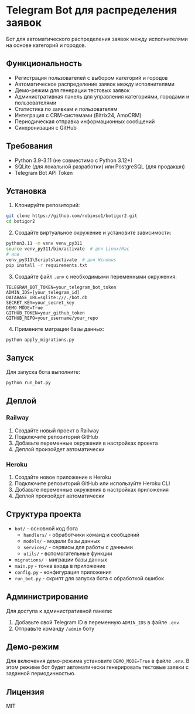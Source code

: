 # Telegram Bot для распределения заявок

Бот для автоматического распределения заявок между исполнителями на основе категорий и городов.

## Функциональность

- Регистрация пользователей с выбором категорий и городов
- Автоматическое распределение заявок между исполнителями
- Демо-режим для генерации тестовых заявок
- Административная панель для управления категориями, городами и пользователями
- Статистика по заявкам и пользователям
- Интеграция с CRM-системами (Bitrix24, AmoCRM)
- Периодическая отправка информационных сообщений
- Синхронизация с GitHub

## Требования

- Python 3.9-3.11 (не совместимо с Python 3.12+)
- SQLite (для локальной разработки) или PostgreSQL (для продакшн)
- Telegram Bot API Token

## Установка

1. Клонируйте репозиторий:
```bash
git clone https://github.com/robinso1/botigor2.git
cd botigor2
```

2. Создайте виртуальное окружение и установите зависимости:
```bash
python3.11 -m venv venv_py311
source venv_py311/bin/activate  # для Linux/Mac
# или
venv_py311\Scripts\activate  # для Windows
pip install -r requirements.txt
```

3. Создайте файл `.env` с необходимыми переменными окружения:
```
TELEGRAM_BOT_TOKEN=your_telegram_bot_token
ADMIN_IDS=[your_telegram_id]
DATABASE_URL=sqlite:///./bot.db
SECRET_KEY=your_secret_key
DEMO_MODE=True
GITHUB_TOKEN=your_github_token
GITHUB_REPO=your_username/your_repo
```

4. Примените миграции базы данных:
```bash
python apply_migrations.py
```

## Запуск

Для запуска бота выполните:
```bash
python run_bot.py
```

## Деплой

### Railway

1. Создайте новый проект в Railway
2. Подключите репозиторий GitHub
3. Добавьте переменные окружения в настройках проекта
4. Деплой произойдет автоматически

### Heroku

1. Создайте новое приложение в Heroku
2. Подключите репозиторий GitHub или используйте Heroku CLI
3. Добавьте переменные окружения в настройках приложения
4. Деплой произойдет автоматически

## Структура проекта

- `bot/` - основной код бота
  - `handlers/` - обработчики команд и сообщений
  - `models/` - модели базы данных
  - `services/` - сервисы для работы с данными
  - `utils/` - вспомогательные функции
- `migrations/` - миграции базы данных
- `main.py` - точка входа в приложение
- `config.py` - конфигурация приложения
- `run_bot.py` - скрипт для запуска бота с обработкой ошибок

## Администрирование

Для доступа к административной панели:
1. Добавьте свой Telegram ID в переменную `ADMIN_IDS` в файле `.env`
2. Отправьте команду `/admin` боту

## Демо-режим

Для включения демо-режима установите `DEMO_MODE=True` в файле `.env`. В этом режиме бот будет автоматически генерировать тестовые заявки с заданной периодичностью.

## Лицензия

MIT 